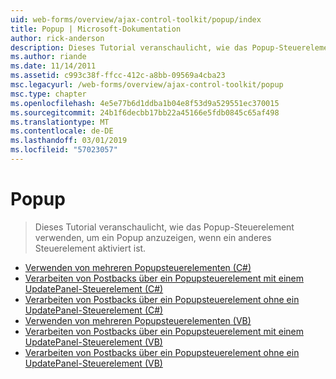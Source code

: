 ```yaml
---
uid: web-forms/overview/ajax-control-toolkit/popup/index
title: Popup | Microsoft-Dokumentation
author: rick-anderson
description: Dieses Tutorial veranschaulicht, wie das Popup-Steuerelement verwenden, um ein Popup anzuzeigen, wenn ein anderes Steuerelement aktiviert ist.
ms.author: riande
ms.date: 11/14/2011
ms.assetid: c993c38f-ffcc-412c-a8bb-09569a4cba23
msc.legacyurl: /web-forms/overview/ajax-control-toolkit/popup
msc.type: chapter
ms.openlocfilehash: 4e5e77b6d1ddba1b04e8f53d9a529551ec370015
ms.sourcegitcommit: 24b1f6decbb17bb22a45166e5fdb0845c65af498
ms.translationtype: MT
ms.contentlocale: de-DE
ms.lasthandoff: 03/01/2019
ms.locfileid: "57023057"
---
```

<a name="popup"></a>Popup
====================
> Dieses Tutorial veranschaulicht, wie das Popup-Steuerelement verwenden, um ein Popup anzuzeigen, wenn ein anderes Steuerelement aktiviert ist.


- [Verwenden von mehreren Popupsteuerelementen (C#)](using-multiple-popup-controls-cs.md)
- [Verarbeiten von Postbacks über ein Popupsteuerelement mit einem UpdatePanel-Steuerelement (C#)](handling-postbacks-from-a-popup-control-with-an-updatepanel-cs.md)
- [Verarbeiten von Postbacks über ein Popupsteuerelement ohne ein UpdatePanel-Steuerelement (C#)](handling-postbacks-from-a-popup-control-without-an-updatepanel-cs.md)
- [Verwenden von mehreren Popupsteuerelementen (VB)](using-multiple-popup-controls-vb.md)
- [Verarbeiten von Postbacks über ein Popupsteuerelement mit einem UpdatePanel-Steuerelement (VB)](handling-postbacks-from-a-popup-control-with-an-updatepanel-vb.md)
- [Verarbeiten von Postbacks über ein Popupsteuerelement ohne ein UpdatePanel-Steuerelement (VB)](handling-postbacks-from-a-popup-control-without-an-updatepanel-vb.md)
